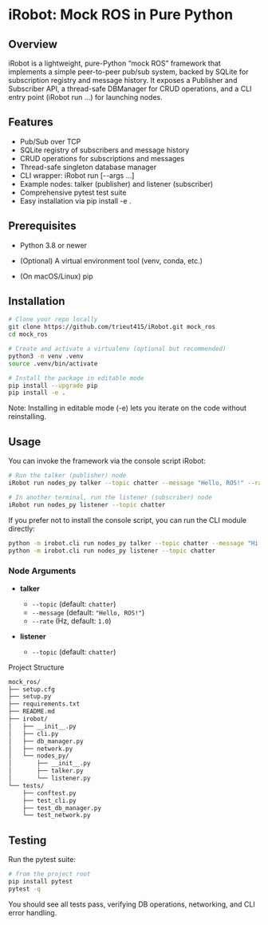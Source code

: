 # iRobot: Mock ROS in Pure Python

## Overview
iRobot is a lightweight, pure-Python “mock ROS” framework that implements a simple peer-to-peer pub/sub system, backed by SQLite for subscription registry and message history. It exposes a Publisher and Subscriber API, a thread-safe DBManager for CRUD operations, and a CLI entry point (iRobot run …) for launching nodes.

## Features
- Pub/Sub over TCP
- SQLite registry of subscribers and message history
- CRUD operations for subscriptions and messages
- Thread-safe singleton database manager
- CLI wrapper: iRobot run <module> <node> [--args …]
- Example nodes: talker (publisher) and listener (subscriber)
- Comprehensive pytest test suite
- Easy installation via pip install -e .

## Prerequisites
- Python 3.8 or newer

- (Optional) A virtual environment tool (venv, conda, etc.)

- (On macOS/Linux) pip

## Installation
```bash
# Clone your repo locally
git clone https://github.com/trieut415/iRobot.git mock_ros
cd mock_ros

# Create and activate a virtualenv (optional but recommended)
python3 -m venv .venv
source .venv/bin/activate

# Install the package in editable mode
pip install --upgrade pip
pip install -e .
```
Note: Installing in editable mode (-e) lets you iterate on the code without reinstalling.

## Usage
You can invoke the framework via the console script iRobot:

```bash
# Run the talker (publisher) node
iRobot run nodes_py talker --topic chatter --message "Hello, ROS!" --rate 2.0

# In another terminal, run the listener (subscriber) node
iRobot run nodes_py listener --topic chatter
```
If you prefer not to install the console script, you can run the CLI module directly:

```bash
python -m irobot.cli run nodes_py talker --topic chatter --message "Hi there" --rate 1.0
python -m irobot.cli run nodes_py listener --topic chatter
```
### Node Arguments

- **talker**
  - `--topic`   (default: `chatter`)
  - `--message` (default: `"Hello, ROS!"`)
  - `--rate`    (Hz, default: `1.0`)

- **listener**
  - `--topic`   (default: `chatter`)

Project Structure
```markdown
mock_ros/
├── setup.cfg
├── setup.py
├── requirements.txt
├── README.md
├── irobot/
│   ├── __init__.py
│   ├── cli.py
│   ├── db_manager.py
│   ├── network.py
│   └── nodes_py/
│       ├── __init__.py
│       ├── talker.py
│       └── listener.py
└── tests/
    ├── conftest.py
    ├── test_cli.py
    ├── test_db_manager.py
    └── test_network.py
```
## Testing
Run the pytest suite:

```bash
# from the project root
pip install pytest
pytest -q
```
You should see all tests pass, verifying DB operations, networking, and CLI error handling.

